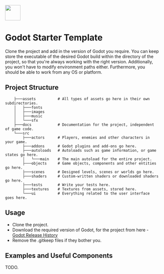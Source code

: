 <img src="https://godotengine.org/themes/godotengine/assets/logo.svg" height=50px/>

# Godot Starter Template

Clone the project and add in the version of Godot you require. You can keep store
the executable of the desired Godot build within the directory of the project, so
that you're always working with the right version. Additionally, you won't have
to modify environment paths either. Furthermore, you should be able to work from
any OS or platform.


## Project Structure


```
    ├───assets          # All types of assets go here in their own subdirectories.
    │   ├───fonts
    │   ├───images
    │   ├───music
    │   └───sfx
    ├───docs            # Documentation for the project, independent of game code.
    └───src
        ├───actors      # Players, enemies and other characters in your game.
        ├───addons      # Godot plugins and add-ons go here.
        ├───autoloads   # Autoloads such as game information, or game states go here.
        │   └───main    # The main autoload for the entire project.
        ├───objects     # Game objects, components and other entities go here.
        ├───scenes      # Designed levels, scenes or worlds go here.
        ├───shaders     # Custom-written shaders or downloaded shaders go here.
        ├───tests       # Write your tests here.
        ├───textures    # Textures from assets, stored here.
        └───ui          # Everything related to the user interface goes here.
```


## Usage
- Clone the project.
- Download the required version of Godot, for the project from here -
[Godot Release History](https://downloads.tuxfamily.org/godotengine/)
- Remove the .gitkeep files if they bother you.


## Examples and Useful Components

TODO.